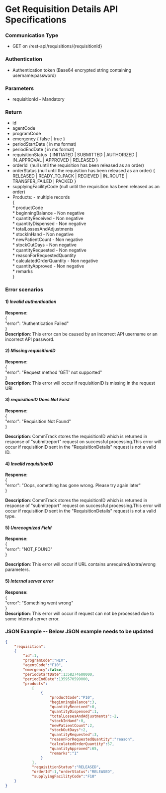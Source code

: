 # Get Requisition Details API Specifications

### Communication Type

- GET on /rest-api/requisitions/{requisitionId}     

### Authentication

- Authentication token (Base64 encrypted string containing username:password)

### Parameters

- requisitionId - Mandatory

### Return

- id   
- agentCode
- programCode
- emergency { false | true }
- periodStartDate ( in ms format)   
- periodEndDate ( in ms format)  
- requisitionStatus  { INITIATED | SUBMITTED | AUTHORIZED | IN_APPROVAL | APPROVED | RELEASED }
- orderId  (null until the requisition has been released as an order)
- orderStatus (null until the requisition has been released as an order) { RELEASED | READY_TO_PACK | RECIEVED | IN_ROUTE | TRANSFER_FAILED | PACKED }
- supplyingFacilityCode (null until the requisition has been released as an order)   
- Products:  - multiple  records  
    {  
        * productCode   
        * beginningBalance - Non negative  
        * quantityReceived -  Non negative          
        * quantityDispensed - Non negative    
        * totalLossesAndAdjustments  
        * stockInHand - Non negative  
        * newPatientCount - Non negative  
        * stockOutDays - Non negative  
        * quantityRequested - Non negative  
        * reasonForRequestedQuantity  
        * calculatedOrderQuantity - Non negative   
        * quantityApproved - Non negative    
        * remarks   
    }  

### Error scenarios

#### 1) *Invalid authentication*  
**Response**:    
{  
   "error": "Authentication Failed"  
}   
**Description**: This error can be caused by an incorrect API username or an incorrect API password.

#### 2) *Missing requisitionID*
**Response**:  
{    
   "error": "Request method 'GET' not supported"    
}    
**Description**: This error will occur if requisitionID is missing in the request URl

#### 3) *requisitionID Does Not Exist*
**Response**:  
{        
   "error": "Requisition Not Found"      
}  
  
**Description**: CommTrack stores the requisitionID which is returned in response of "submitreport" request on successful processing.This error will occur if requisitionID sent in the "RequisitionDetails" request is not a valid ID. 

#### 4) *Invalid requisitionID*
**Response**:  
{        
   "error": "Oops, something has gone wrong. Please try again later"      
}  
  
**Description**: CommTrack stores the requisitionID which is returned in response of "submitreport" request on successful processing.This error will occur if requisitionID sent in the "RequisitionDetails" request is not a valid type. 

#### 5) *Unrecognized Field*
**Response**:  
{        
   "error": "NOT_FOUND"      
}  
  
**Description**: This error will occur if URL contains unrequired/extra/wrong parameters.    


#### 5) *Internal server error*
**Response**:  
{        
   "error": "Something went wrong"      
}  
**Description**: This error will occur if request can not be processed due to some internal server error.


### JSON Example -- Below JSON example needs to be updated
``` json
{
    "requisition":
    {
        "id":1,
        "programCode":"HIV",
        "agentCode":"F10",
        "emergency":false,
        "periodStartDate":1358274600000,
        "periodEndDate":1359570599000,
        "products":
            [
                {
                    "productCode":"P10",
                    "beginningBalance":3,
                    "quantityReceived":0,
                    "quantityDispensed":1,
                    "totalLossesAndAdjustments":-2,
                    "stockInHand":0,
                    "newPatientCount":2,
                    "stockOutDays":2,
                    "quantityRequested":3,
                    "reasonForRequestedQuantity":"reason",
                    "calculatedOrderQuantity":57,
                    "quantityApproved":65,
                    "remarks":"1"
                }
            ],
            "requisitionStatus":"RELEASED",
            "orderId":1,"orderStatus":"RELEASED",
            "supplyingFacilityCode":"F10"
    }
}
```   
